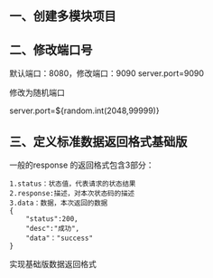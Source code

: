 ## 一、创建多模块项目

## 二、修改端口号
默认端口：8080，修改端口：9090
server.port=9090

修改为随机端口

server.port=${random.int(2048,99999)}


## 三、定义标准数据返回格式基础版

一般的response 的返回格式包含3部分：
    
    1.status：状态值，代表请求的状态结果
    2.response:描述，对本次状态码的描述
    3.data：数据，本次返回的数据
    {
        "status":200,
        "desc":"成功",
        "data"："success"
    }
   
实现基础版数据返回格式 
    